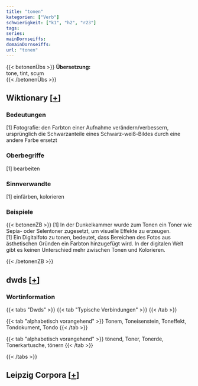 ```yaml
---
title: "tonen"
kategorien: ["Verb"]
schwierigkeit: ["k1", "h2", "r23"]
tags:
series:
mainDornseiffs:
domainDornseiffs:
url: "tonen"
---
```


{{< betonenÜbs >}}
**Übersetzung:**  
tone, tint, scum  
{{< /betonenÜbs >}}

## Wiktionary [[+](https://de.wiktionary.org/wiki/tonen)]

### Bedeutungen
[1] Fotografie: den Farbton einer Aufnahme verändern/verbessern, ursprünglich die Schwarzanteile eines Schwarz-weiß-Bildes durch eine andere Farbe ersetzt  

### Oberbegriffe
[1] bearbeiten  

### Sinnverwandte
[1] einfärben, kolorieren  

### Beispiele
{{< betonenZB >}}
[1] In der Dunkelkammer wurde zum Tonen ein Toner wie Sepia- oder Selentoner zugesetzt, um visuelle Effekte zu erzeugen.  
[1] Ein Digitalfoto zu tonen, bedeutet, dass Bereichen des Fotos aus ästhetischen Gründen ein Farbton hinzugefügt wird. In der digitalen Welt gibt es keinen Unterschied mehr zwischen Tonen und Kolorieren.  

{{< /betonenZB >}}


## dwds [[+](https://www.dwds.de/wb/tonen)]

### Wortinformation
{{< tabs "Dwds" >}}
{{< tab "Typische Verbindungen" >}}
{{< /tab >}}

{{< tab "alphabetisch vorangehend" >}}
Tonem, Toneisenstein, Toneffekt, Tondokument, Tondo
{{< /tab >}}

{{< tab "alphabetisch vorangehend" >}}
tönend, Toner, Tonerde, Tonerkartusche, tönern
{{< /tab >}}

{{< /tabs >}}

## Leipzig Corpora [[+](https://corpora.uni-leipzig.de/en/res?word=tonen&corpusId=deu_newscrawl-public_2018)]


